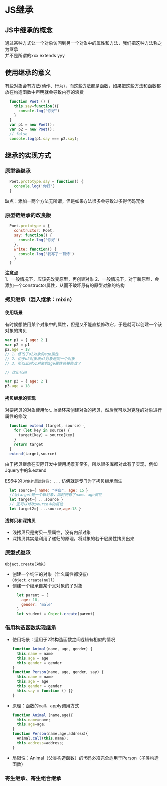 # JS继承

## JS中继承的概念

通过某种方式让一个对象访问到另一个对象中的属性和方法，我们把这种方法称之为继承  
并不是所谓的xxx extends yyy

## 使用继承的意义

有些对象会有方法(动作、行为)，而这些方法都是函数，如果把这些方法和函数都放在构造函数中声明就会导致内存的浪费

```js
  function Poet () {
    this.say=function(){
      console.log("你好")
    }
  }
  var p1 = new Poet();
  var p2 = new Poet();
  // false
  console.log(p1.say === p2.say);
```

## 继承的实现方式

### 原型链继承
```javascript
  Poet.prototype.say = function() {
    console.log('你好')
  }
```
缺点：添加一两个方法无所谓，但是如果方法很多会导致过多得代码冗余

### 原型链继承的改良版
```javascript
  Poet.prototype = {
    constructor: Poet,
    say: function() {
      console.log('你好')
    },
    write: function() {
      console.log('我写了一首诗')
    }
  }
```
**注意点**  
1、一般情况下，应该先改变原型，再创建对象
2、一般情况下，对于新原型，会添加一个constructor属性，从而不破坏原有的原型对象的结构

### 拷贝继承（混入继承：mixin）

#### 使用场景
有时候想使用某个对象中的属性，但是又不能直接修改它，于是就可以创建一个该对象的拷贝
```javascript
var p1 = { age: 2 }
var p2 = p1
p2.age = 18
// 1、修改了o2对象的age属性
// 2、由于o2对象跟o1对象是同一个对象
// 3、所以此时o1对象的age属性也被修改了

// 优化代码

var p3 = { age: 2 }
p3.age = 18
```

#### 拷贝继承的实现

对要拷贝的对象使用for...in循环来创建对象的拷贝，然后就可以对克隆的对象进行属性的修改

```javascript
  function extend (target, source) {
    for (let key in source) {
      target[key] = source[key]
    }
    return target
  }
  extend(target,source)
```
由于拷贝继承在实际开发中使用场景非常多，所以很多库都对此有了实现，例如Jquery中的$.extend

ES6中的 `对象扩展运算符: ...` 仿佛就是专门为了拷贝继承而生
```javascript
  let source={ name: "李白", age: 15 }
  //让target是一个新对象，同时拥有了name、age属性
  let target={ ...source }
  // 还可以修改source中的属性
  let target2={ ...source,age:18 }
```

#### 浅拷贝和深拷贝

- 浅拷贝只是拷贝一层属性，没有内部对象
- 深拷贝其实是利用了递归的原理，将对象的若干层属性拷贝出来

### 原型式继承

`Object.create(对象)`

- 创建一个纯洁的对象（什么属性都没有）  
  `Object.create(null)`
- 创建一个继承自某个父对象的子对象
  ```javascript
    let parent = {
      age: 18,
      gender: 'male'
    }
    let student = Object.create(parent)
  ```

### 借用构造函数实现继承

- 使用场景：适用于2种构造函数之间逻辑有相似的情况
  ```js
  function Animal(name, age, gender) {
    this.name = name
    this.age = age
    this.gender = gender
  }
  function Person(name, age, gender, say) {
    this.name = name
    this.age = age
    this.gender = gender
    this.say = function () {}
  }
  ```
- 原理：函数的call、apply调用方式
  ```js
  function Animal (name,age){
    this.name=name;
    this.age=age;
  }
  function Person(name,age,address){
    Animal.call(this,name);
    this.address=address;
  }
  ```
- 局限性：Animal（父类构造函数）的代码必须完全适用于Person（子类构造函数）

### 寄生继承、寄生组合继承

